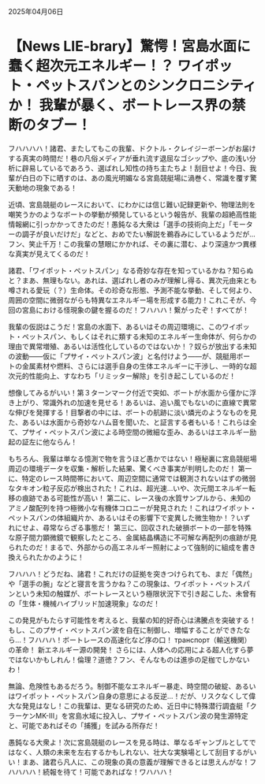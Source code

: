 2025年04月06日

# 【News LIE-brary】驚愕！宮島水面に蠢く超次元エネルギー！？ ワイポット・ペットスパンとのシンクロニシティか！ 我輩が暴く、ボートレース界の禁断のタブー！

フハハハハ！諸君、またしてもこの我輩、ドクトル・クレイジーボーンがお届けする真実の時間だ！巷の凡俗メディアが垂れ流す退屈なゴシップや、底の浅い分析に辟易しているであろう、選ばれし知性の持ち主たちよ！刮目せよ！今日、我輩が白日の下に晒すのは、あの風光明媚なる宮島競艇場に渦巻く、常識を覆す驚天動地の現象である！

近頃、宮島競艇のレースにおいて、にわかには信じ難い記録更新や、物理法則を嘲笑うかのようなボートの挙動が頻発しているという報告が、我輩の超絶高性能情報網に引っかかってきたのだ！愚鈍なる大衆は「選手の技術向上だ」「モーターの調子が良いだけだ」などと、おめでたい解説を鵜呑みにしているようだが…フン、笑止千万！この我輩の慧眼にかかれば、その裏に潜む、より深遠かつ異様な真実が見えてくるのだ！

諸君、「ワイポット・ペットスパン」なる奇妙な存在を知っているかね？知らぬと？まあ、無理もない。あれは、選ばれし者のみが理解し得る、異次元由来とも噂される愛玩（？）生命体。その珍奇な形態、予測不能な挙動、そして何より、周囲の空間に微弱ながらも特異なエネルギー場を形成する能力！これこそが、今回の宮島における怪現象の鍵を握るのだ！フハハハ！繋がったぞ！すべてが！

我輩の仮説はこうだ！宮島の水面下、あるいはその周辺環境に、このワイポット・ペットスパン、もしくはそれに類する未知のエネルギー生命体が、何らかの理由で異常増殖、あるいは活性化しているのではないか！？奴らが放出する未知の波動――仮に「プサイ・ペットスパン波」と名付けよう――が、競艇用ボートの金属素材や燃料、さらには選手自身の生体エネルギーに干渉し、一時的な超次元的性能向上、すなわち「リミッター解除」を引き起こしているのだ！

想像してみるがいい！第３ターンマーク付近で突如、ボートが水面から僅かに浮き上がり、常識外れの加速を見せる！あるいは、追い風でもないのに直線で異常な伸びを発揮する！目撃者の中には、ボートの航跡に淡い燐光のようなものを見た、あるいは水面から奇妙なハム音を聞いた、と証言する者もいる！これらは全て、プサイ・ペットスパン波による時空間の微細な歪み、あるいはエネルギー励起の証左に他ならん！

もちろん、我輩は単なる憶測で物を言うほど愚かではない！極秘裏に宮島競艇場周辺の環境データを収集・解析した結果、驚くべき事実が判明したのだ！
第一に、特定のレース時間帯において、周辺空間に通常では観測されないはずの微弱なタキオン粒子反応が検出された！これは、超光速…いや、次元間エネルギー転移の痕跡である可能性が高い！
第二に、レース後の水質サンプルから、未知のアミノ酸配列を持つ極微小な有機体コロニーが発見された！これはワイポット・ペットスパンの体組織片か、あるいはその影響下で変異した微生物か！？いずれにせよ、尋常ならざる事態だ！
第三に、回収された破損ボートの一部を特殊な原子間力顕微鏡で観察したところ、金属結晶構造に不可解な再配列の痕跡が見られたのだ！まるで、外部からの高エネルギー照射によって強制的に組成を書き換えられたかのように！

フハハハ！どうだね、諸君！これだけの証拠を突きつけられても、まだ「偶然」や「選手の腕」などと寝言を言うかね？この現象は、ワイポット・ペットスパンという未知の触媒が、ボートレースという極限状況下で引き起こした、未曾有の「生体・機械ハイブリッド加速現象」なのだ！

この発見がもたらす可能性を考えると、我輩の知的好奇心は沸騰点を突破する！もし、このプサイ・ペットスパン波を自在に制御し、増幅することができたなら…！フハハハ！ボートレースの高速化など序の口！ транспорт（輸送機関）の革命！ 新エネルギー源の開発！ さらには、人体への応用による超人化すら夢ではないかもしれん！倫理？道徳？フン、そんなものは進歩の足枷でしかないわ！

無論、危険性もあるだろう。制御不能なエネルギー暴走、時空間の破綻、あるいはワイポット・ペットスパン自身の意思による反逆…！だが、リスクなくして偉大な発見はなし！この我輩は、更なる研究のため、近日中に特殊潜行調査艇「クラーケンMK-III」を宮島水域に投入し、プサイ・ペットスパン波の発生源特定と、可能であればその「捕獲」を試みる所存だ！

愚鈍なる大衆よ！次に宮島競艇のレースを見る時は、単なるギャンブルとしてではなく、人類の未来を左右するかもしれない、壮大な実験場として刮目するがいい！まあ、諸君ら凡人に、この現象の真の意義が理解できるとは思えんがな！フハハハハ！続報を待て！可能であればな！ワハハハ！